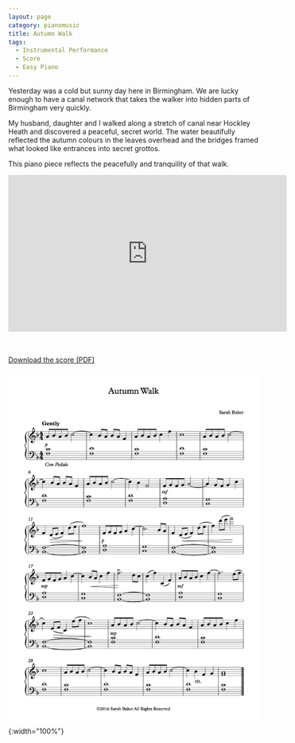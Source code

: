 ```yaml
---
layout: page
category: pianomusic
title: Autumn Walk
tags:
  - Instrumental Performance
  - Score
  - Easy Piano
---
```


Yesterday was a cold but sunny day here in Birmingham. We are lucky enough to have a canal network that takes the walker into hidden parts of Birmingham very quickly. 

My husband, daughter and I walked along a stretch of canal near Hockley Heath and discovered a peaceful, secret world. The water beautifully reflected the autumn colours in the leaves overhead and the bridges framed what looked like entrances into secret grottos.

This piano piece reflects the peacefully and tranquility of that walk.

<iframe width="560" height="315" src="https://www.youtube.com/embed/OJfpvy0uoBo" frameborder="0" allowfullscreen></iframe>

&nbsp;

[Download the score (PDF)](/public/files/autumn-walk.pdf)

![Afternoon Thoughts score example](/public/images/scores/autumn-walk.jpg){:width="100%"}